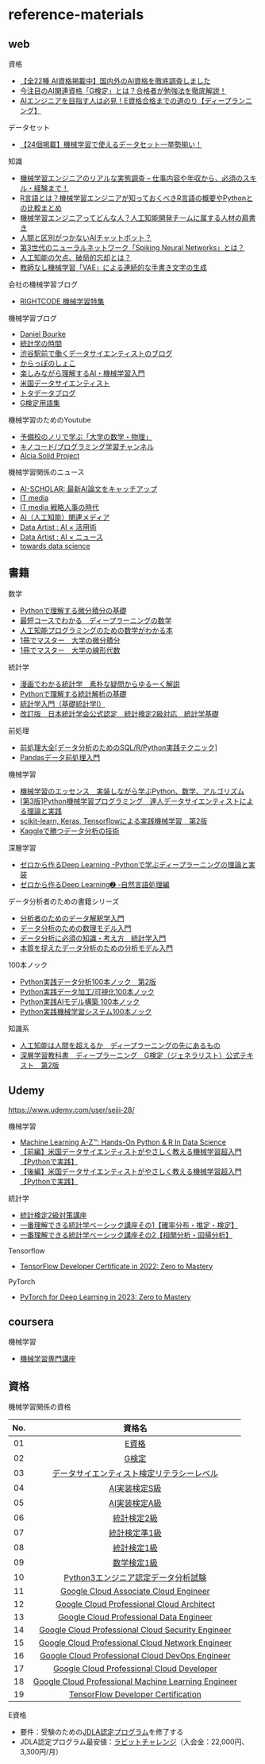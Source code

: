 # reference-materials

## web
資格
- [【全22種 AI資格掲載中】国内外のAI資格を徹底調査しました](https://www.codexa.net/ai_certification/)
- [今注目のAI関連資格「G検定」とは？合格者が勉強法を徹底解説！](https://www.codexa.net/jdla-generalist-test/)
- [AIエンジニアを目指す人は必見！E資格合格までの道のり【ディープランニング】](https://rightcode.co.jp/blog/information-technology/ai-engineer-jdla-deep-learning-for-engineer)

データセット
- [【24個掲載】機械学習で使えるデータセット一挙勢揃い！](https://www.codexa.net/ml-dataset-list/)

知識  
- [機械学習エンジニアのリアルな実態調査 – 仕事内容や年収から、必須のスキル・経験まで！](https://www.codexa.net/machine_learning_engineer/)
- [R言語とは？機械学習エンジニアが知っておくべきR言語の概要やPythonとの比較まとめ](https://www.codexa.net/what-is-r/)
- [機械学習エンジニアってどんな人？人工知能開発チームに属する人材の肩書き](https://www.codexa.net/ai-team-job-titles/)
- [人間と区別がつかないAIチャットボット？](https://www.codexa.net/smartest-ai-chatbot/)
- [第3世代のニューラルネットワーク「Spiking Neural Networks」とは？](https://rightcode.co.jp/blog/information-technology/spiking-neural-networks)
- [人工知能の欠点、破局的忘却とは？](https://rightcode.co.jp/blog/information-technology/machine-learning-catastrophic-forgetting)
- [教師なし機械学習「VAE」による連続的な手書き文字の生成](https://rightcode.co.jp/blog/information-technology/unsupervised-learning-vae-continuous-handwriting-generation)

会社の機械学習ブログ  
- [RIGHTCODE 機械学習特集](https://rightcode.co.jp/blog/feature/machine-learning-blog-list)

機械学習ブログ
- [Daniel Bourke](https://www.mrdbourke.com/)
- [統計学の時間](https://bellcurve.jp/statistics/course/)
- [渋谷駅前で働くデータサイエンティストのブログ](https://tjo.hatenablog.com)
- [からっぽのしょこ](https://www.anarchive-beta.com/about)
- [楽しみながら理解するAI・機械学習入門](https://data-analytics.fun)
- [米国データサイエンティスト](https://datawokagaku.com)
- [トタデータブログ](https://totadata.com)
- [G検定用語集](https://zero2one.jp/ai-word/)

機械学習のためのYoutube  
- [予備校のノリで学ぶ「大学の数学・物理」](https://www.youtube.com/c/yobinori)
- [キノコード/プログラミング学習チャンネル](https://www.youtube.com/c/kinocode)
- [Alcia Solid Project](https://www.youtube.com/channel/UC2lJYodMaAfFeFQrGUwhlaQ)

機械学習関係のニュース  
- [AI-SCHOLAR: 最新AI論文をキャッチアップ](https://ai-scholar.tech/)
- [IT media](https://www.itmedia.co.jp/keywords/machine_learning.html)
- [IT media 戦略人事の時代](https://www.itmedia.co.jp/business/subtop/jinji/)
- [AI（人工知能）関連メディア](https://ledge.ai)
- [Data Artist : AI × 活用術](https://www.data-artist.com/contents/ai-applications.html)
- [Data Artist : AI × ニュース](https://www.data-artist.com/contents/ai-news.html)
- [towards data science](https://towardsdatascience.com)

## 書籍
数学  
- [Pythonで理解する微分積分の基礎](https://www.amazon.co.jp/-/en/%E4%BA%95%E5%8F%A3-%E5%92%8C%E4%B9%8B/dp/4297127792/ref=sr_1_4?crid=2GDOCLS310S4R&keywords=python+%E3%81%A7%E7%90%86%E8%A7%A3%E3%81%99%E3%82%8B&qid=1665626983&qu=eyJxc2MiOiIwLjAwIiwicXNhIjoiMC4wMCIsInFzcCI6IjAuMDAifQ%3D%3D&sprefix=python%E3%81%A7%E7%90%86%E8%A7%A3%E3%81%99%E3%82%8B%2Caps%2C295&sr=8-4)
- [最短コースでわかる　ディープラーニングの数学](https://www.amazon.co.jp/%E6%9C%80%E7%9F%AD%E3%82%B3%E3%83%BC%E3%82%B9%E3%81%A7%E3%82%8F%E3%81%8B%E3%82%8B-%E3%83%87%E3%82%A3%E3%83%BC%E3%83%97%E3%83%A9%E3%83%BC%E3%83%8B%E3%83%B3%E3%82%B0%E3%81%AE%E6%95%B0%E5%AD%A6-%E8%B5%A4%E7%9F%B3-%E9%9B%85%E5%85%B8/dp/4296102508)
- [人工知能プログラミングのための数学がわかる本](https://www.amazon.co.jp/-/en/%E7%9F%B3%E5%B7%9D-%E8%81%A1%E5%BD%A6/dp/4046021969/ref=sr_1_1?crid=1Z24YFRK6ETBD&keywords=%E4%BA%BA%E5%B7%A5%E7%9F%A5%E8%83%BD%E3%81%AE%E3%81%9F%E3%82%81%E3%81%AE%E6%95%B0%E5%AD%A6&qid=1663058317&s=books&sprefix=%E4%BA%BA%E5%B7%A5%E7%9F%A5%E8%83%BD%E3%81%AE%E3%81%9F%E3%82%81%E3%81%AE%E6%95%B0%E5%AD%A6%2Cstripbooks%2C250&sr=1-1)
- [1冊でマスター　大学の微分積分](https://www.amazon.co.jp/gp/product/477416545X/ref=as_li_qf_asin_il_tl?ie=UTF8&tag=yobinori-22&creative=1211&linkCode=as2&creativeASIN=477416545X&linkId=bbcae55d91a083454f7df219407ab878)
- [1冊でマスター　大学の線形代数](https://www.amazon.co.jp/-/en/%E7%9F%B3%E4%BA%95-%E4%BF%8A%E5%85%A8/dp/4774170372/ref=pd_bxgy_img_sccl_1/357-0025936-8639765?pd_rd_w=13ySf&content-id=amzn1.sym.918446e7-72f4-48c7-a672-af3b6ace2b19&pf_rd_p=918446e7-72f4-48c7-a672-af3b6ace2b19&pf_rd_r=PZQTTXXQVJ3Z01SFK3HJ&pd_rd_wg=ngN2t&pd_rd_r=ac48342b-f8d5-4a4c-a2d0-3d6653d9669c&pd_rd_i=4774170372&psc=1)

統計学  
- [漫画でわかる統計学　素朴な疑問からゆるーく解説](https://www.amazon.co.jp/-/en/%E5%A4%A7%E4%B8%8A-%E4%B8%88%E5%BD%A6/dp/479734251X/ref=sr_1_1?adgrpid=54805103953&gclid=CjwKCAjwsMGYBhAEEiwAGUXJaRDNQe6Qk1Y8IYch53TeajYd6i47o6LcoLxTlP4BBzLwA29Zg7y4mRoC42gQAvD_BwE&hvadid=618680891936&hvdev=c&hvlocphy=1009343&hvnetw=g&hvqmt=e&hvrand=6886431017290821897&hvtargid=kwd-332756291693&hydadcr=27703_14598626&jp-ad-ap=0&keywords=%E6%BC%AB%E7%94%BB%E3%81%A7%E3%82%8F%E3%81%8B%E3%82%8B%E7%B5%B1%E8%A8%88%E5%AD%A6&qid=1662077551&sr=8-1)
- [Pythonで理解する統計解析の基礎](https://www.amazon.co.jp/%E8%B0%B7%E5%90%88-%E5%BB%A3%E7%B4%80/dp/4297100495/ref=sr_1_1_sspa?crid=2GDOCLS310S4R&keywords=python+%E3%81%A7%E7%90%86%E8%A7%A3%E3%81%99%E3%82%8B&qid=1665626983&qu=eyJxc2MiOiIwLjAwIiwicXNhIjoiMC4wMCIsInFzcCI6IjAuMDAifQ%3D%3D&sprefix=python%E3%81%A7%E7%90%86%E8%A7%A3%E3%81%99%E3%82%8B%2Caps%2C295&sr=8-1-spons&psc=1&spLa=ZW5jcnlwdGVkUXVhbGlmaWVyPUE3R0oxU1RRNU5TUFomZW5jcnlwdGVkSWQ9QTAyMDI4NDJHMkFRU0gwUzY5WUYmZW5jcnlwdGVkQWRJZD1BMldLSldVT0xZMVRDRCZ3aWRnZXROYW1lPXNwX2F0ZiZhY3Rpb249Y2xpY2tSZWRpcmVjdCZkb05vdExvZ0NsaWNrPXRydWU=)
- [統計学入門（基礎統計学I）](https://www.amazon.co.jp/-/en/%E6%9D%B1%E4%BA%AC%E5%A4%A7%E5%AD%A6%E6%95%99%E9%A4%8A%E5%AD%A6%E9%83%A8%E7%B5%B1%E8%A8%88%E5%AD%A6%E6%95%99%E5%AE%A4/dp/4130420658/ref=sr_1_7?crid=2ZH1MAI9EUF09&keywords=%E7%B5%B1%E8%A8%88%E5%AD%A6&qid=1662077601&sprefix=%E7%B5%B1%E8%A8%88%E5%AD%A6%2Caps%2C161&sr=8-7)
- [改訂版　日本統計学会公式認定　統計検定2級対応　統計学基礎](https://www.amazon.co.jp/-/en/%E7%94%B0%E4%B8%AD%E8%B1%8A/dp/4489022271/ref=pd_bxgy_img_sccl_1/357-0025936-8639765?pd_rd_w=mU0lu&content-id=amzn1.sym.918446e7-72f4-48c7-a672-af3b6ace2b19&pf_rd_p=918446e7-72f4-48c7-a672-af3b6ace2b19&pf_rd_r=X3HPG3P22G4A618AK3X9&pd_rd_wg=Issa2&pd_rd_r=ac38e513-a52d-4efd-9d74-1fae09319541&pd_rd_i=4489022271&psc=1)

前処理  
- [前処理大全[データ分析のためのSQL/R/Python実践テクニック]](https://www.amazon.co.jp/-/en/%E6%9C%AC%E6%A9%8B-%E6%99%BA%E5%85%89-ebook/dp/B07C3JFK3V/ref=sr_1_1?crid=ADDQ1KRBT4KV&keywords=%E5%89%8D%E5%87%A6%E7%90%86%E5%A4%A7%E5%85%A8&qid=1662104390&s=books&sprefix=%E5%89%8D%E5%87%A6%E7%90%86%E5%A4%A7%E5%85%A8%2Cstripbooks%2C317&sr=1-1)
- [Pandasデータ前処理入門](https://www.amazon.co.jp/-/en/%E6%A0%AA%E5%BC%8F%E4%BC%9A%E7%A4%BE%E3%83%AD%E3%83%B3%E3%83%90%E3%83%BC%E3%83%88-ebook/dp/B084MD5DGG/ref=sr_1_1?keywords=%E5%89%8D%E5%87%A6%E7%90%86Pandas%E3%83%87%E3%83%BC%E3%82%BF%E5%89%8D%E5%87%A6%E7%90%86%E5%85%A5%E9%96%80&qid=1662104447&s=books&sr=1-1)

機械学習  
- [機械学習のエッセンス　実装しながら学ぶPython、数学、アルゴリズム](https://www.amazon.co.jp/-/en/%E5%8A%A0%E8%97%A4-%E5%85%AC%E4%B8%80-ebook/dp/B07GYS3RG7/ref=sr_1_1?crid=WH1PLDQ0SGKS&keywords=%E6%A9%9F%E6%A2%B0%E5%AD%A6%E7%BF%92%E3%81%AE%E3%82%A8%E3%83%83%E3%82%BB%E3%83%B3%E3%82%B9&qid=1663070036&sprefix=%E6%A9%9F%E6%A2%B0%E5%AD%A6%E7%BF%92%2Caps%2C197&sr=8-1)
- [[第3版]Python機械学習プログラミング　達人データサイエンティストによる理論と実践](https://www.amazon.co.jp/dp/B08LYWFPQ9/ref=sspa_dk_detail_6?psc=1p13NParams&sp_csd=d2lkZ2V0TmFtZT1zcF9kZXRhaWw&spLa=ZW5jcnlwdGVkUXVhbGlmaWVyPUEyRE5HNjlOSU04RlEwJmVuY3J5cHRlZElkPUEwNDUzNzQ5RUtDWURLRlNEVFBCJmVuY3J5cHRlZEFkSWQ9QVFZSFRaVlJLNkZLNiZ3aWRnZXROYW1lPXNwX2RldGFpbCZhY3Rpb249Y2xpY2tSZWRpcmVjdCZkb05vdExvZ0NsaWNrPXRydWU=)
- [scikit-learn, Keras, Tensorflowによる実践機械学習　第2版](https://www.amazon.co.jp/-/en/Aur%C3%A9lien-G%C3%A9ron/dp/4873119286/ref=sr_1_1?crid=38C0UX5D7GXU0&keywords=scikit-learn+keras+tensorflow%E3%81%AB%E3%82%88%E3%82%8B%E5%AE%9F%E8%B7%B5%E6%A9%9F%E6%A2%B0%E5%AD%A6%E7%BF%92&qid=1663112672&s=books&sprefix=scikit+%2Cstripbooks%2C225&sr=1-1)
- [Kaggleで勝つデータ分析の技術](https://www.amazon.co.jp/%E9%96%80%E8%84%87-%E5%A4%A7%E8%BC%94/dp/4297108437/ref=d_pd_vtp_sccl_2_8/357-0025936-8639765?pd_rd_w=8Mcyb&content-id=amzn1.sym.cbb45385-7b99-44b7-a528-bff5ddaa153d&pf_rd_p=cbb45385-7b99-44b7-a528-bff5ddaa153d&pf_rd_r=0E8SEPDK10PG44VECMD5&pd_rd_wg=wSj7A&pd_rd_r=0e50728a-f89b-4c11-a2e2-64d4e9943fff&pd_rd_i=4297108437&psc=1)

深層学習  
- [ゼロから作るDeep Learning -Pythonで学ぶディープラーニングの理論と実装](https://www.amazon.co.jp/-/en/%E6%96%8E%E8%97%A4-%E5%BA%B7%E6%AF%85/dp/4873117585/ref=d_pd_vtp_sccl_2_3/357-0025936-8639765?pd_rd_w=39X1J&content-id=amzn1.sym.cbb45385-7b99-44b7-a528-bff5ddaa153d&pf_rd_p=cbb45385-7b99-44b7-a528-bff5ddaa153d&pf_rd_r=NYB97PCVYTXCQD2F9K91&pd_rd_wg=2hQI8&pd_rd_r=cbb4197a-d8ce-4208-8ce2-96978fdd36ea&pd_rd_i=4873117585&psc=1)
- [ゼロから作るDeep Learning➋ -自然言語処理編](https://www.amazon.co.jp/-/en/%E6%96%8E%E8%97%A4-%E5%BA%B7%E6%AF%85/dp/4873118360/ref=pd_bxgy_img_sccl_1/357-0025936-8639765?pd_rd_w=IpAS7&content-id=amzn1.sym.918446e7-72f4-48c7-a672-af3b6ace2b19&pf_rd_p=918446e7-72f4-48c7-a672-af3b6ace2b19&pf_rd_r=GVMAAVM35KE3S9TTC7GJ&pd_rd_wg=Bqlg4&pd_rd_r=c1ad48e5-e171-4144-8a5d-6f12d840c9cd&pd_rd_i=4873118360&psc=1)

データ分析者のための書籍シリーズ
- [分析者のためのデータ解釈学入門](https://www.amazon.co.jp/-/en/%E6%B1%9F%E5%B4%8E%E8%B2%B4%E8%A3%95/dp/4802612907/ref=d_pd_vtp_sccl_2_3/357-0025936-8639765?pd_rd_w=8Mcyb&content-id=amzn1.sym.cbb45385-7b99-44b7-a528-bff5ddaa153d&pf_rd_p=cbb45385-7b99-44b7-a528-bff5ddaa153d&pf_rd_r=0E8SEPDK10PG44VECMD5&pd_rd_wg=wSj7A&pd_rd_r=0e50728a-f89b-4c11-a2e2-64d4e9943fff&pd_rd_i=4802612907&psc=1)
- [データ分析のための数理モデル入門](https://www.amazon.co.jp/-/en/%E6%B1%9F%E5%B4%8E-%E8%B2%B4%E8%A3%95/dp/4802612494/ref=pd_lpo_1?pd_rd_w=X5n15&content-id=amzn1.sym.d769922e-188a-40cc-a180-3315f856e8d6&pf_rd_p=d769922e-188a-40cc-a180-3315f856e8d6&pf_rd_r=93ZMB8R2VEKCHT2HH50G&pd_rd_wg=RJxCn&pd_rd_r=615a4b2a-113e-4d04-9de3-fda443c9ddc1&pd_rd_i=4802612494&psc=1)
- [データ分析に必須の知識・考え方　統計学入門](https://www.amazon.co.jp/-/en/%E9%98%BF%E9%83%A8-%E7%9C%9F%E4%BA%BA/dp/4802613199/ref=pd_lpo_2?pd_rd_w=X5n15&content-id=amzn1.sym.d769922e-188a-40cc-a180-3315f856e8d6&pf_rd_p=d769922e-188a-40cc-a180-3315f856e8d6&pf_rd_r=93ZMB8R2VEKCHT2HH50G&pd_rd_wg=RJxCn&pd_rd_r=615a4b2a-113e-4d04-9de3-fda443c9ddc1&pd_rd_i=4802613199&psc=1)
- [本質を捉えたデータ分析のための分析モデル入門](https://www.amazon.co.jp/-/en/%E6%9D%89%E5%B1%B1%E8%81%A1/dp/4802613776/ref=pd_lpo_3?pd_rd_w=X5n15&content-id=amzn1.sym.d769922e-188a-40cc-a180-3315f856e8d6&pf_rd_p=d769922e-188a-40cc-a180-3315f856e8d6&pf_rd_r=93ZMB8R2VEKCHT2HH50G&pd_rd_wg=RJxCn&pd_rd_r=615a4b2a-113e-4d04-9de3-fda443c9ddc1&pd_rd_i=4802613776&psc=1)

100本ノック  
- [Python実践データ分析100本ノック　第2版](https://www.amazon.co.jp/dp/B0B3LQHK1L/ref=sspa_dk_detail_0?psc=1p13NParams&sp_csd=d2lkZ2V0TmFtZT1zcF9kZXRhaWw&spLa=ZW5jcnlwdGVkUXVhbGlmaWVyPUEzRVlPVzcxRFBPMUQ2JmVuY3J5cHRlZElkPUEwODMzOTI5MVhBVzY1OTVPNFNHOSZlbmNyeXB0ZWRBZElkPUEzR1o1WFNLWEgyNUlYJndpZGdldE5hbWU9c3BfZGV0YWlsJmFjdGlvbj1jbGlja1JlZGlyZWN0JmRvTm90TG9nQ2xpY2s9dHJ1ZQ==)
- [Python実践データ加工/可視化100本ノック](https://www.amazon.co.jp/dp/B09B8PB4FG/ref=sspa_dk_detail_0?psc=1p13NParams&sp_csd=d2lkZ2V0TmFtZT1zcF9kZXRhaWw&spLa=ZW5jcnlwdGVkUXVhbGlmaWVyPUEySlBDUURLTzgwM0FHJmVuY3J5cHRlZElkPUEwNjU0NjI1MlRZT0g3MVZNUERGSCZlbmNyeXB0ZWRBZElkPUExNDIwUzRGNFk2NDNIJndpZGdldE5hbWU9c3BfZGV0YWlsJmFjdGlvbj1jbGlja1JlZGlyZWN0JmRvTm90TG9nQ2xpY2s9dHJ1ZQ==)
- [Python実践AIモデル構築 100本ノック](https://www.amazon.co.jp/-/en/%E4%B8%8B%E5%B1%B1%E8%BC%9D%E6%98%8C-ebook/dp/B09G2K5VJ9/ref=sr_1_4?crid=T4NC0BV2MMC4&keywords=100%E6%9C%AC%E3%83%8E%E3%83%83%E3%82%AF&qid=1662105014&s=books&sprefix=100%2Cstripbooks%2C191&sr=1-4)
- [Python実践機械学習システム100本ノック](https://www.amazon.co.jp/-/en/%E4%B8%8B%E5%B1%B1-%E8%BC%9D%E6%98%8C/dp/479806341X/ref=pd_lpo_3?pd_rd_w=BIV4W&content-id=amzn1.sym.d769922e-188a-40cc-a180-3315f856e8d6&pf_rd_p=d769922e-188a-40cc-a180-3315f856e8d6&pf_rd_r=7XJVPY9YHX20G7MBT80B&pd_rd_wg=fawhW&pd_rd_r=f34df23c-5072-4024-bda2-079e98d33169&pd_rd_i=479806341X&psc=1)

知識系
- [人工知能は人間を超えるか　ディープラーニングの先にあるもの](https://www.amazon.co.jp/-/en/%E6%9D%BE%E5%B0%BE-%E8%B1%8A/dp/4040800206/ref=sr_1_1?crid=1MZW22NEEFNVM&keywords=%E4%BA%BA%E5%B7%A5%E7%9F%A5%E8%83%BD%E3%81%AF%E4%BA%BA%E9%96%93%E3%82%92%E8%B6%85%E3%81%99%E3%82%8B%E3%81%8B&qid=1663112491&sprefix=%E4%BA%BA%E5%B7%A5%E7%9F%A5%E8%83%BD%E3%81%AF%2Caps%2C248&sr=8-1)
- [深層学習教科書　ディープラーニング　G検定（ジェネラリスト）公式テキスト　第2版](https://www.amazon.co.jp/-/en/%E7%8C%AA%E7%8B%A9-%E5%AE%87%E5%8F%B8/dp/4798165948/ref=d_pd_vtp_sccl_3_1/357-0025936-8639765?pd_rd_w=f0xnb&content-id=amzn1.sym.cbb45385-7b99-44b7-a528-bff5ddaa153d&pf_rd_p=cbb45385-7b99-44b7-a528-bff5ddaa153d&pf_rd_r=Z4YXDAN82AXYD20F66BP&pd_rd_wg=jK16M&pd_rd_r=f7543d04-bde6-48ea-abc2-177cbf9165bb&pd_rd_i=4798165948&psc=1)

## Udemy
https://www.udemy.com/user/seiji-28/

機械学習  
- [Machine Learning A-Z™: Hands-On Python & R In Data Science](https://www.udemy.com/course/machinelearning/)
- [【前編】米国データサイエンティストがやさしく教える機械学習超入門【Pythonで実践】](https://www.udemy.com/course/mlpython-1/)
- [【後編】米国データサイエンティストがやさしく教える機械学習超入門【Pythonで実践】](https://www.udemy.com/course/mlpython-2/)

統計学
- [統計検定2級対策講座](https://www.udemy.com/course/toukei-kentei/)
- [一番理解できる統計学ベーシック講座その1【確率分布・推定・検定】](https://www.udemy.com/course/statistics_basic/)
- [一番理解できる統計学ベーシック講座その2【相関分析・回帰分析】](https://www.udemy.com/course/statistics_basic_vol2/)

Tensorflow
- [TensorFlow Developer Certificate in 2022: Zero to Mastery](https://www.udemy.com/course/tensorflow-developer-certificate-machine-learning-zero-to-mastery/)

PyTorch
- [PyTorch for Deep Learning in 2023: Zero to Mastery](https://www.udemy.com/course/pytorch-for-deep-learning/)

## coursera
機械学習
- [機械学習専門講座](https://www.coursera.org/specializations/machine-learning-introduction#courses)

## 資格
機械学習関係の資格

|No.|資格名|
|:---:|:---:|
| 01 | [E資格](https://www.jdla.org/certificate/engineer/)  
| 02 | [G検定](https://www.jdla.org/certificate/general/)  
| 03 | [データサイエンティスト検定リテラシーレベル](https://www.datascientist.or.jp/dskentei/)  
| 04 | [AI実装検定S級](https://kentei.ai/)  
| 05 | [AI実装検定A級](https://kentei.ai/)  
| 06 | [統計検定2級](https://www.toukei-kentei.jp/exam/grade2/)  
| 07 | [統計検定準1級](https://www.toukei-kentei.jp/exam/grade1semi/)  
| 08 | [統計検定1級](https://www.toukei-kentei.jp/exam/grade1/)  
| 09 | [数学検定1級](https://www.su-gaku.net/suken/examination/summary/1q/)  
| 10 | [Python3エンジニア認定データ分析試験](https://www.pythonic-exam.com/exam/analyist)  
| 11 | [Google Cloud Associate Cloud Engineer](https://cloud.google.com/certification/cloud-engineer)  
| 12 | [Google Cloud Professional Cloud Architect](https://cloud.google.com/certification/cloud-architect)  
| 13 | [Google Cloud Professional Data Engineer](https://cloud.google.com/certification/data-engineer?hl=ja)  
| 14 | [Google Cloud Professional Cloud Security Engineer](https://cloud.google.com/certification/cloud-security-engineer)  
| 15 | [Google Cloud Professional Cloud Network Engineer](https://cloud.google.com/certification/cloud-network-engineer)  
| 16 | [Google Cloud Professional Cloud DevOps Engineer](https://cloud.google.com/certification/cloud-devops-engineer)  
| 17 | [Google Cloud Professional Cloud Developer](https://cloud.google.com/certification/cloud-developer)  
| 18 | [Google Cloud Professional Machine Learning Engineer](https://cloud.google.com/certification/machine-learning-engineer?hl=ja)  
| 19 | [TensorFlow Developer Certification](https://www.tensorflow.org/certificate)  


E資格<br>
- 要件：受験のための[JDLA認定プログラム](https://www.jdla.org/certificate/engineer/#certificate_No04)を修了する
- JDLA認定プログラム最安値：[ラビットチャレンジ](https://ai999.careers/rabbit/)（入会金：22,000円、3,300円/月）
